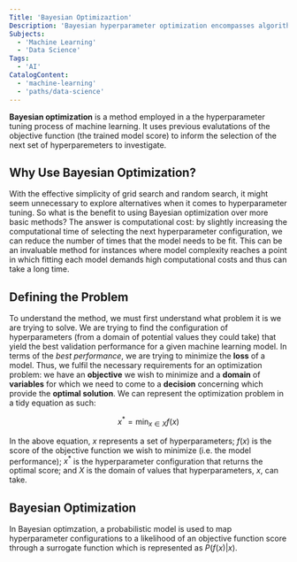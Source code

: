 ```yaml
---
Title: 'Bayesian Optimizaztion'
Description: 'Bayesian hyperparameter optimization encompasses algorithms used in the tuning phase of machine learning modelling that uses the scores from previous hyperparameter configurations to inform the selection of the next set.'
Subjects:
  - 'Machine Learning'
  - 'Data Science'
Tags:
  - 'AI'
CatalogContent:
  - 'machine-learning'
  - 'paths/data-science'
---
```


**Bayesian optimization** is a method employed in a the hyperparameter tuning process of machine learning. It uses previous evalutations of the objective function (the trained model score) to inform the selection of the next set of hyperparemeters to investigate.

## Why Use Bayesian Optimization?

With the effective simplicity of grid search and random search, it might seem unnecessary to explore alternatives when it comes to hyperparameter tuning. So what is the benefit to using Bayesian optimization over more basic methods? The answer is computational cost: by slightly increasing the computational time of selecting the next hyperparameter configuration, we can reduce the number of times that the model needs to be fit. This can be an invaluable method for instances where model complexity reaches a point in which fitting each model demands high computational costs and thus can take a long time.

## Defining the Problem

To understand the method, we must first understand what problem it is we are trying to solve. We are trying to find the configuration of hyperparameters (from a domain of potential values they could take) that yield the best validation performance for a given machine learning model. In terms of the *best performance*, we are trying to minimize the **loss** of a model. Thus, we fulfil the necessary requirements for an optimization problem: we have an **objective** we wish to minimize and a **domain** of **variables** for which we need to come to a **decision** concerning which provide the **optimal solution**. We can represent the optimization problem in a tidy equation as such:

$$
x^* = \min_{x \in X} f(x)
$$

In the above equation, $x$ represents a set of hyperparameters; $f(x)$ is the score of the objective function we wish to minimize (i.e. the model performance); $x^*$ is the hyperparameter configuration that returns the optimal score; and $X$ is the domain of values that hyperparameters, $x$, can take.

## Bayesian Optimization

In Bayesian optimzation, a probabilistic model is used to map hyperparameter configurations to a likelihood of an objective function score through a surrogate function which is represented as $P(f(x)|x)$.

